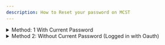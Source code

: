 ```yaml
---
description: How to Reset your password on MCST
---
```


<details>
  
<summary>Method: 1 With Current Password</summary>

1\) Navigate To Your My Account Page While Logged Into Your Account.\
2\) Then Under Update Password enter your old password and new passwo.rd.\
3\) Click Update.

<details>
  
<summary>Images</summary>

1)\
![](<../.gitbook/assets/password-reset/method1/image(1).png>)\
2)\
![](<../.gitbook/assets/password-reset/method1/image(2).png>)\
3)\
![](<../.gitbook/assets/password-reset/method1/image(3).png>)\
4)\
![](<../.gitbook/assets/password-reset/method1/image(4).png>)
</details>

</details>

<details>

<summary>Method 2: Without Current Password (Logged in with Oauth)</summary>

# Password Reset

1\) Make Sure you are logged out of any accounts.\
2\) Click login.\
3\) Click forgot password.\
4\) Enter your email.\
5\) Click send email.\
6\) Check your email.\
7\) Click the Reset Password Button.\
8\) Enter your new password.\
9\) Click reset password.\
10\) Enter your new password twice.\
11\) Click reset password.

<details>

<summary>Images</summary>

1)\
![](<../.gitbook/assets/password-reset/method2/image(1).png>)\
2)\
![](<../.gitbook/assets/password-reset/method2/image(2).png>)\
3)\
![](<../.gitbook/assets/password-reset/method2/image(3).png>)\
4)\
![](<../.gitbook/assets/password-reset/method2/image(4).png>)\
5)\
![](<../.gitbook/assets/password-reset/method2/image(5).png>)\
6)\
![](<../.gitbook/assets/password-reset/method2/image(6).png>)

</details>

</details>
